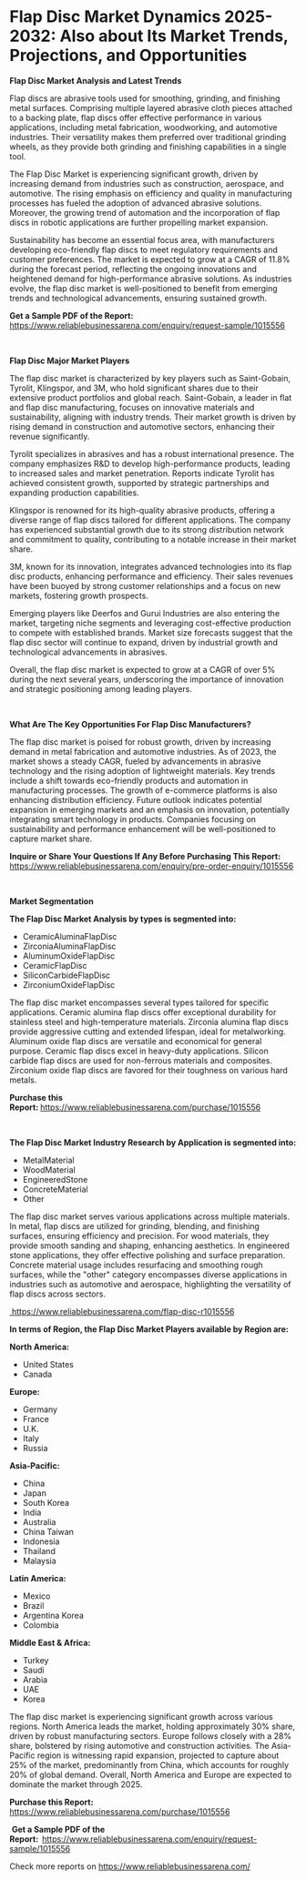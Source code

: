 <p><h1>Flap Disc Market Dynamics 2025-2032: Also about Its Market Trends, Projections, and Opportunities</h1></p><p><strong>Flap Disc Market Analysis and Latest Trends</strong></p>
<p><p>Flap discs are abrasive tools used for smoothing, grinding, and finishing metal surfaces. Comprising multiple layered abrasive cloth pieces attached to a backing plate, flap discs offer effective performance in various applications, including metal fabrication, woodworking, and automotive industries. Their versatility makes them preferred over traditional grinding wheels, as they provide both grinding and finishing capabilities in a single tool.</p><p>The Flap Disc Market is experiencing significant growth, driven by increasing demand from industries such as construction, aerospace, and automotive. The rising emphasis on efficiency and quality in manufacturing processes has fueled the adoption of advanced abrasive solutions. Moreover, the growing trend of automation and the incorporation of flap discs in robotic applications are further propelling market expansion.</p><p>Sustainability has become an essential focus area, with manufacturers developing eco-friendly flap discs to meet regulatory requirements and customer preferences. The market is expected to grow at a CAGR of 11.8% during the forecast period, reflecting the ongoing innovations and heightened demand for high-performance abrasive solutions. As industries evolve, the flap disc market is well-positioned to benefit from emerging trends and technological advancements, ensuring sustained growth.</p></p>
<p><strong>Get a Sample PDF of the Report:&nbsp;</strong> <a href="https://www.reliablebusinessarena.com/enquiry/request-sample/1015556?utm_campaign=2039&utm_medium=2&utm_source=Github&utm_content=ia&utm_term=16022025&utm_id=flap-disc">https://www.reliablebusinessarena.com/enquiry/request-sample/1015556</a></p>
<p>&nbsp;</p>
<p><strong>Flap Disc Major Market Players</strong></p>
<p><p>The flap disc market is characterized by key players such as Saint-Gobain, Tyrolit, Klingspor, and 3M, who hold significant shares due to their extensive product portfolios and global reach. Saint-Gobain, a leader in flat and flap disc manufacturing, focuses on innovative materials and sustainability, aligning with industry trends. Their market growth is driven by rising demand in construction and automotive sectors, enhancing their revenue significantly.</p><p>Tyrolit specializes in abrasives and has a robust international presence. The company emphasizes R&D to develop high-performance products, leading to increased sales and market penetration. Reports indicate Tyrolit has achieved consistent growth, supported by strategic partnerships and expanding production capabilities.</p><p>Klingspor is renowned for its high-quality abrasive products, offering a diverse range of flap discs tailored for different applications. The company has experienced substantial growth due to its strong distribution network and commitment to quality, contributing to a notable increase in their market share.</p><p>3M, known for its innovation, integrates advanced technologies into its flap disc products, enhancing performance and efficiency. Their sales revenues have been buoyed by strong customer relationships and a focus on new markets, fostering growth prospects.</p><p>Emerging players like Deerfos and Gurui Industries are also entering the market, targeting niche segments and leveraging cost-effective production to compete with established brands. Market size forecasts suggest that the flap disc sector will continue to expand, driven by industrial growth and technological advancements in abrasives.</p><p>Overall, the flap disc market is expected to grow at a CAGR of over 5% during the next several years, underscoring the importance of innovation and strategic positioning among leading players.</p></p>
<p>&nbsp;</p>
<p><strong>What Are The Key Opportunities For Flap Disc Manufacturers?</strong></p>
<p><p>The flap disc market is poised for robust growth, driven by increasing demand in metal fabrication and automotive industries. As of 2023, the market shows a steady CAGR, fueled by advancements in abrasive technology and the rising adoption of lightweight materials. Key trends include a shift towards eco-friendly products and automation in manufacturing processes. The growth of e-commerce platforms is also enhancing distribution efficiency. Future outlook indicates potential expansion in emerging markets and an emphasis on innovation, potentially integrating smart technology in products. Companies focusing on sustainability and performance enhancement will be well-positioned to capture market share.</p></p>
<p><strong>Inquire or Share Your Questions If Any Before Purchasing This Report:</strong> <a href="https://www.reliablebusinessarena.com/enquiry/pre-order-enquiry/1015556?utm_campaign=2039&utm_medium=2&utm_source=Github&utm_content=ia&utm_term=16022025&utm_id=flap-disc">https://www.reliablebusinessarena.com/enquiry/pre-order-enquiry/1015556</a></p>
<p>&nbsp;</p>
<p><strong>Market Segmentation</strong></p>
<p><strong>The Flap Disc Market Analysis by types is segmented into:</strong></p>
<p><ul><li>CeramicAluminaFlapDisc</li><li>ZirconiaAluminaFlapDisc</li><li>AluminumOxideFlapDisc</li><li>CeramicFlapDisc</li><li>SiliconCarbideFlapDisc</li><li>ZirconiumOxideFlapDisc</li></ul></p>
<p><p>The flap disc market encompasses several types tailored for specific applications. Ceramic alumina flap discs offer exceptional durability for stainless steel and high-temperature materials. Zirconia alumina flap discs provide aggressive cutting and extended lifespan, ideal for metalworking. Aluminum oxide flap discs are versatile and economical for general purpose. Ceramic flap discs excel in heavy-duty applications. Silicon carbide flap discs are used for non-ferrous materials and composites. Zirconium oxide flap discs are favored for their toughness on various hard metals.</p></p>
<p><strong>Purchase this Report:&nbsp;</strong><a href="https://www.reliablebusinessarena.com/purchase/1015556?utm_campaign=2039&utm_medium=2&utm_source=Github&utm_content=ia&utm_term=16022025&utm_id=flap-disc">https://www.reliablebusinessarena.com/purchase/1015556</a></p>
<p>&nbsp;</p>
<p><strong>The Flap Disc Market Industry Research by Application is segmented into:</strong></p>
<p><ul><li>MetalMaterial</li><li>WoodMaterial</li><li>EngineeredStone</li><li>ConcreteMaterial</li><li>Other</li></ul></p>
<p><p>The flap disc market serves various applications across multiple materials. In metal, flap discs are utilized for grinding, blending, and finishing surfaces, ensuring efficiency and precision. For wood materials, they provide smooth sanding and shaping, enhancing aesthetics. In engineered stone applications, they offer effective polishing and surface preparation. Concrete material usage includes resurfacing and smoothing rough surfaces, while the "other" category encompasses diverse applications in industries such as automotive and aerospace, highlighting the versatility of flap discs across sectors.</p></p>
<p><a href="https://www.reliablebusinessarena.com/flap-disc-r1015556?utm_campaign=2039&utm_medium=2&utm_source=Github&utm_content=ia&utm_term=16022025&utm_id=flap-disc">&nbsp;https://www.reliablebusinessarena.com/flap-disc-r1015556</a></p>
<p><strong>In terms of Region, the Flap Disc Market Players available by Region are:</strong></p>
<p>
    <p> <strong> North America: </strong>
        <ul>
            <li>United States</li>
            <li>Canada</li>
        </ul>
        </p> 
    <p> <strong> Europe: </strong>
        <ul>
            <li>Germany</li>
            <li>France</li>
            <li>U.K.</li>
            <li>Italy</li>
            <li>Russia</li>
        </ul>
        </p> 
    <p> <strong> Asia-Pacific: </strong>
        <ul>
            <li>China</li>
            <li>Japan</li>
            <li>South Korea</li>
            <li>India</li>
            <li>Australia</li>
            <li>China Taiwan</li>
            <li>Indonesia</li>
            <li>Thailand</li>
            <li>Malaysia</li>
        </ul>
        </p> 
    <p> <strong> Latin America: </strong>
        <ul>
            <li>Mexico</li>
            <li>Brazil</li>
            <li>Argentina Korea</li>
            <li>Colombia</li>
        </ul>
        </p> 
    <p> <strong> Middle East & Africa: </strong>
        <ul>
            <li>Turkey</li>
            <li>Saudi</li>
            <li>Arabia</li>
            <li>UAE</li>
            <li>Korea</li>
        </ul>
    </p>
    </p>
<p><p>The flap disc market is experiencing significant growth across various regions. North America leads the market, holding approximately 30% share, driven by robust manufacturing sectors. Europe follows closely with a 28% share, bolstered by rising automotive and construction activities. The Asia-Pacific region is witnessing rapid expansion, projected to capture about 25% of the market, predominantly from China, which accounts for roughly 20% of global demand. Overall, North America and Europe are expected to dominate the market through 2025.</p></p>
<p><strong>Purchase this Report: </strong><a href="https://www.reliablebusinessarena.com/purchase/1015556?utm_campaign=2039&utm_medium=2&utm_source=Github&utm_content=ia&utm_term=16022025&utm_id=flap-disc">https://www.reliablebusinessarena.com/purchase/1015556</a></p>
<p>&nbsp;<strong>Get a Sample PDF of the Report:&nbsp;&nbsp;</strong><a href="https://www.reliablebusinessarena.com/enquiry/request-sample/1015556?utm_campaign=2039&utm_medium=2&utm_source=Github&utm_content=ia&utm_term=16022025&utm_id=flap-disc">https://www.reliablebusinessarena.com/enquiry/request-sample/1015556</a></p>
<p><strong></strong></p>
<p>Check more reports on <a href="https://www.reliablebusinessarena.com/?utm_campaign=2039&utm_medium=2&utm_source=Github&utm_content=ia&utm_term=16022025&utm_id=flap-disc">https://www.reliablebusinessarena.com/</a></p>